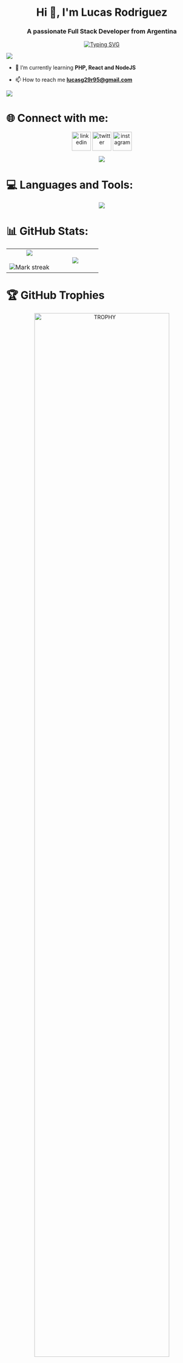 <h1 align="center">Hi 👋, I'm Lucas Rodriguez</h1>
<h3 align="center">A passionate Full Stack Developer from Argentina</h3>

<p align=center>
  <a href="https://git.io/typing-svg"><img src="https://readme-typing-svg.demolab.com?font=Fira+Code&pause=1000&color=3BBAF7&center=true&width=435&lines=Full-Stack+Developer;Backend+Java+Developer;Frontend+Angular+Developer" alt="Typing SVG" /></a>
</p>

<!--horizontal divider(gradiant)-->
<img src="https://user-images.githubusercontent.com/73097560/115834477-dbab4500-a447-11eb-908a-139a6edaec5c.gif">

- 🌱 I’m currently learning **PHP, React and NodeJS**

- 📫 How to reach me **lucasg29r95@gmail.com**

<!--horizontal divider(gradiant)-->
<img src="https://user-images.githubusercontent.com/73097560/115834477-dbab4500-a447-11eb-908a-139a6edaec5c.gif">

# 🌐 Connect with me:
<!--icons and links-->
<p align="center">
<a href="https://linkedin.com/in/lucasgrodriguez" target="_blank"><img align="center" src="https://user-images.githubusercontent.com/88904952/234979284-68c11d7f-1acc-4f0c-ac78-044e1037d7b0.png" alt="linkedin" height="50" width="50" /></a>
<a href="https://twitter.com/lucas29951" target="_blank"><img align="center" src="https://user-images.githubusercontent.com/88904952/234980676-61bfb021-ecc8-48f7-88e6-34c1b06c4a58.png" alt="twitter" height="50" width="50" /></a> 
<a href="https://instagram.com/lucas29951" target="_blank"><img align="center" src="https://user-images.githubusercontent.com/88904952/234981169-2dd1e58f-4b7e-468c-8213-034ba62156c3.png" alt="instagram" height="50" width="50" /></a>
</p>

<!--profile visit count-->
<div align="center">
  
[![](https://visitcount.itsvg.in/api?id=lucas29951&icon=5&color=9)](https://visitcount.itsvg.in)
  
</div>


# 💻 Languages and Tools:
<!--tech stack icons-->
<p align="center">
  <a href="https://skillicons.dev">
    <img src="https://skillicons.dev/icons?i=git,bootstrap,c,css,discord,docker,express,firebase,github,html,java,js,mysql,nodejs,postman,ts,vscode,angular,heroku,php,spring&perline=14" />
  </a>
</p>


# 📊 GitHub Stats:
<p align="center">
  <!--- stats (start) -->
<table align="center">
<tr border="none">
<td width="50%" align="center">
  
  <img  align="center"  src="https://github-readme-stats.vercel.app/api?username=lucas29951&theme=dark&show_icons=true&count_private=true" />
  <br></br>
  <img  title="🔥 Get streak stats for your profile at git.io/streak-stats" alt="Mark streak" src="https://github-readme-streak-stats.herokuapp.com/?user=lucas29951&theme=dark&hide_border=false" /> 
</td>

<td width="50%" align="center">

  <img  align="center"  src="https://github-readme-stats.anuraghazra1.vercel.app/api/top-langs/?username=lucas29951&theme=dark&hide_border=false&no-bg=true&no-frame=true&langs_count=10"/>
  
  </td>
</tr>
</table>
<!--- stats (end) -->

# 🏆 GitHub Trophies
<!--- trophy (start) -->
<div align=center>
  <a href="https://github.com/ryo-ma/github-profile-trophy" title="Go to Source">
      <img align="center" width=84% src="https://github-profile-trophy.vercel.app/?username=lucas29951&theme=darkhub&row=1&column=8&margin-h=15&margin-w=5&no-bg=true" alt="TROPHY" />
    </a>
</div>
<!--- trophy (end) -->
</p>

